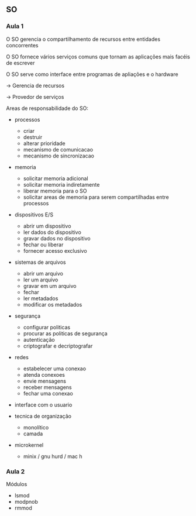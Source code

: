 ## SO

### Aula 1
 
O SO gerencia o compartilhamento de recursos entre entidades concorrentes

O SO fornece vários serviços comuns que tornam as aplicações mais facéis de escrever

O SO serve como interface entre programas de apliações e o hardware

-> Gerencia de recursos

-> Provedor de serviços

Areas de responsabilidade do SO:
- processos
    - criar 
    - destruir
    - alterar prioridade
    - mecanismo de comunicacao
    - mecanismo de sincronizacao

- memoria
    - solicitar memoria adicional
    - solicitar memoria indiretamente
    - liberar memoria para o SO
    - solicitar areas de memoria para serem compartilhadas entre processos
    
- dispositivos E/S
    - abrir um dispositivo
    - ler dados do dispositivo
    - gravar dados no dispositivo
    - fechar ou liberar
    - fornecer acesso exclusivo 

- sistemas de arquivos
    - abrir um arquivo 
    - ler um arquivo
    - gravar em um arquivo
    - fechar
    - ler metadados 
    - modificar os metadados

- segurança
    - configurar politicas 
    - procurar as politicas de segurança 
    - autenticação
    - criptografar e decriptografar

- redes
    - estabelecer uma conexao
    - atenda conexoes
    - envie mensagens
    - receber mensagens
    - fechar uma conexao

- interface com o usuario
    
    
- tecnica de organização
    - monolítico
    - camada
    
- microkernel
    - minix / gnu hurd / mac h


### Aula 2 
Módulos
- lsmod
- modpnob <nome-do-modulo>
- rmmod <modulo>


